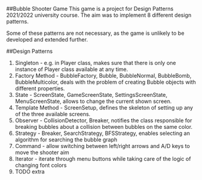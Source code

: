 ##Bubble Shooter Game
This game is a project for Design Patterns 2021/2022 university course.
The aim was to implement 8 different design patterns.

Some of these patterns are not necessary, as the game is unlikely to be developed and extended further.

##Design Patterns
1. Singleton - e.g. in Player class, makes sure that there is only one instance of Player class available at any time.
2. Factory Method - BubbleFactory, Bubble, BubbleNormal, BubbleBomb, BubbleMulticolor, deals with the problem of creating Bubble objects with different properties.
3. State - ScreenState, GameScreenState, SettingsScreenState, MenuScreenState, allows to change the current shown screen.
4. Template Method - ScreenSetup, defines the skeleton of setting up any of the three available screens.
5. Observer - CollisionDetector, Breaker, notifies the class responsible for breaking bubbles about a collision between bubbles on the same color.
6. Strategy - Breaker, SearchStrategy, BFSStrategy, enables selecting an algorithm for searching the bubble graph
7. Command - allow switching between left/right arrows and A/D keys to move the shooter aim
8. Iterator - iterate through menu buttons while taking care of the logic of changing font colors
9. TODO extra